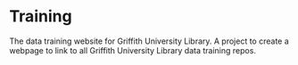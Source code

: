 # Training
The data training website for Griffith University Library.
A project to create a webpage to link to all Griffith University Library data training repos. 
